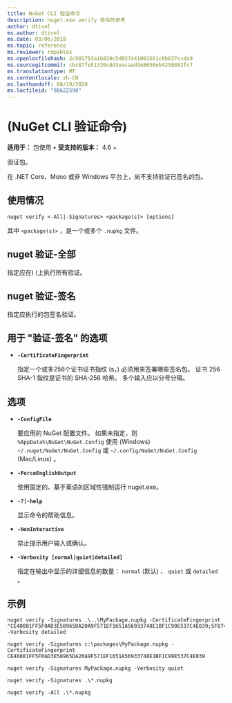 ```yaml
---
title: NuGet CLI 验证命令
description: nuget.exe verify 命令的参考
author: dtivel
ms.author: dtivel
ms.date: 03/06/2018
ms.topic: reference
ms.reviewer: rmpablos
ms.openlocfilehash: 2c501753a16820c5d027441001561c6b637ccda9
ms.sourcegitcommit: cbc87fe51330cdd3eacaad3e8656eb4258882fc7
ms.translationtype: MT
ms.contentlocale: zh-CN
ms.lasthandoff: 08/19/2020
ms.locfileid: "88622598"
---
```

# <a name="verify-command-nuget-cli"></a> (NuGet CLI 验证命令) 

**适用于：** 包使用 &bullet; **受支持的版本：** 4.6 +

验证包。

在 .NET Core、Mono 或非 Windows 平台上，尚不支持验证已签名的包。

## <a name="usage"></a>使用情况

```cli
nuget verify <-All|-Signatures> <package(s)> [options]
```

其中 `<package(s)>` ，是一个或多个 `.nupkg` 文件。

## <a name="nuget-verify--all"></a>nuget 验证-全部

指定应在)  (上执行所有验证。

## <a name="nuget-verify--signatures"></a>nuget 验证-签名

指定应执行的包签名验证。

## <a name="options-for-verify--signatures"></a>用于 "验证-签名" 的选项

- **`-CertificateFingerprint`**

  指定一个或多256个证书证书指纹 (s，) 必须用来签署哪些签名包。 证书 256 SHA-1 指纹是证书的 SHA-256 哈希。 多个输入应以分号分隔。

## <a name="options"></a>选项

- **`-ConfigFile`**

  要应用的 NuGet 配置文件。 如果未指定，则 `%AppData%\NuGet\NuGet.Config` 使用 (Windows) `~/.nuget/NuGet/NuGet.Config` 或 `~/.config/NuGet/NuGet.Config` (Mac/Linux) 。

- **`-ForceEnglishOutput`**

  使用固定的、基于英语的区域性强制运行 nuget.exe。

- **`-?|-help`**

  显示命令的帮助信息。

- **`-NonInteractive`**

  禁止提示用户输入或确认。

- **`-Verbosity [normal|quiet|detailed]`**

  指定在输出中显示的详细信息的数量： `normal` (默认) 、 `quiet` 或 `detailed` 。

## <a name="examples"></a>示例

```cli
nuget verify -Signatures .\..\MyPackage.nupkg -CertificateFingerprint "CE40881FF5F0AD3E58965DA20A9F571EF1651A56933748E1BF1C99E537C4E039;5F874AAF47BCB268A19357364E7FBB09D6BF9E8A93E1229909AC5CAC865802E2" -Verbosity detailed

nuget verify -Signatures c:\packages\MyPackage.nupkg -CertificateFingerprint CE40881FF5F0AD3E58965DA20A9F571EF1651A56933748E1BF1C99E537C4E039

nuget verify -Signatures MyPackage.nupkg -Verbosity quiet

nuget verify -Signatures .\*.nupkg

nuget verify -All .\*.nupkg

```